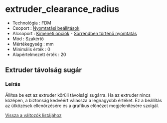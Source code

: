 # extruder\_clearance\_radius

* Technológia : FDM
* Csoport : [Nyomtatási beállítások](../../konfig/print_settings.md) 
* Alcsoport : [Kimeneti opciók](../../beallitasok/print_settings.md#options-de-sortie) - [Sorrendben történő nyomtatás](../../beallitasok/print_settings.md#impression-séquentielle)
* Mód : Szakértő
* Mértékegység : mm
* Minimális érték :  0
* Alapértelmezett érték : 20

## Extruder távolság sugár

### Leírás

Állítsa be ezt az extruder körüli távolsági sugárra. Ha az extruder nincs középen, a biztonság kedvéért válassza a legnagyobb értéket. Ez a beállítás az ütközések ellenőrzésére és a grafikus előnézet megjelenítésére szolgál.

[Vissza a változók listájához](/)

